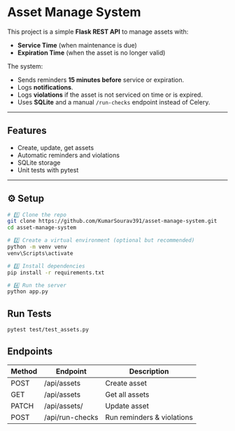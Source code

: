 # Asset Manage System

This project is a simple **Flask REST API** to manage assets with:
- **Service Time** (when maintenance is due)
- **Expiration Time** (when the asset is no longer valid)

The system:
- Sends reminders **15 minutes before** service or expiration.
- Logs **notifications**.
- Logs **violations** if the asset is not serviced on time or is expired.
- Uses **SQLite** and a manual `/run-checks` endpoint instead of Celery.

---
## Features
- Create, update, get assets
- Automatic reminders and violations
- SQLite storage
- Unit tests with pytest

---

## ⚙️ Setup

```bash
# 1️⃣ Clone the repo
git clone https://github.com/KumarSourav391/asset-manage-system.git
cd asset-manage-system

# 2️⃣ Create a virtual environment (optional but recommended)
python -m venv venv
venv\Scripts\activate    

# 3️⃣ Install dependencies
pip install -r requirements.txt

# 4️⃣ Run the server
python app.py

```
## Run Tests

```bash
pytest test/test_assets.py
```

## Endpoints

| Method | Endpoint | Description |
|--------|----------|--------------|
| POST | /api/assets | Create asset |
| GET | /api/assets | Get all assets |
| PATCH | /api/assets/<id> | Update asset |
| POST | /api/run-checks | Run reminders & violations |
